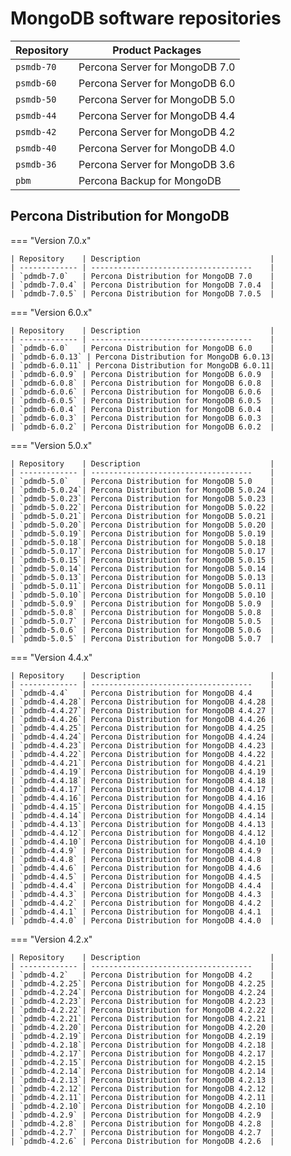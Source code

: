 # MongoDB software repositories

| Repository    | Product Packages                        |
| ------------- | ------------------------------------    |
| `psmdb-70`    | Percona Server for MongoDB 7.0          |
| `psmdb-60`    | Percona Server for MongoDB 6.0          |
| `psmdb-50`    | Percona Server for MongoDB 5.0          |
| `psmdb-44`    | Percona Server for MongoDB 4.4          |
| `psmdb-42`    | Percona Server for MongoDB 4.2          |
| `psmdb-40`    | Percona Server for MongoDB 4.0          |
| `psmdb-36`    | Percona Server for MongoDB 3.6          |
| `pbm`         | Percona Backup for MongoDB              |

## Percona Distribution for MongoDB 

=== "Version 7.0.x"

    | Repository    | Description                             |
    | ------------- | ------------------------------------    |
    | `pdmdb-7.0`   | Percona Distribution for MongoDB 7.0    |
    | `pdmdb-7.0.4` | Percona Distribution for MongoDB 7.0.4  |
    | `pdmdb-7.0.5` | Percona Distribution for MongoDB 7.0.5  |
    

=== "Version 6.0.x"

    | Repository    | Description                             |
    | ------------- | ------------------------------------    |
    | `pdmdb-6.0`   | Percona Distribution for MongoDB 6.0    |
    | `pdmdb-6.0.13` | Percona Distribution for MongoDB 6.0.13|
    | `pdmdb-6.0.11` | Percona Distribution for MongoDB 6.0.11|
    | `pdmdb-6.0.9` | Percona Distribution for MongoDB 6.0.9  |
    | `pdmdb-6.0.8` | Percona Distribution for MongoDB 6.0.8  |
    | `pdmdb-6.0.6` | Percona Distribution for MongoDB 6.0.6  |
    | `pdmdb-6.0.5` | Percona Distribution for MongoDB 6.0.5  |
    | `pdmdb-6.0.4` | Percona Distribution for MongoDB 6.0.4  |
    | `pdmdb-6.0.3` | Percona Distribution for MongoDB 6.0.3  |
    | `pdmdb-6.0.2` | Percona Distribution for MongoDB 6.0.2  |

=== "Version 5.0.x"

    | Repository    | Description                             |
    | ------------- | ------------------------------------    |
    | `pdmdb-5.0`   | Percona Distribution for MongoDB 5.0    |
    | `pdmdb-5.0.24`| Percona Distribution for MongoDB 5.0.24 |
    | `pdmdb-5.0.23`| Percona Distribution for MongoDB 5.0.23 |
    | `pdmdb-5.0.22`| Percona Distribution for MongoDB 5.0.22 |
    | `pdmdb-5.0.21`| Percona Distribution for MongoDB 5.0.21 |
    | `pdmdb-5.0.20`| Percona Distribution for MongoDB 5.0.20 |
    | `pdmdb-5.0.19`| Percona Distribution for MongoDB 5.0.19 |
    | `pdmdb-5.0.18`| Percona Distribution for MongoDB 5.0.18 |
    | `pdmdb-5.0.17`| Percona Distribution for MongoDB 5.0.17 |
    | `pdmdb-5.0.15`| Percona Distribution for MongoDB 5.0.15 |
    | `pdmdb-5.0.14`| Percona Distribution for MongoDB 5.0.14 |
    | `pdmdb-5.0.13`| Percona Distribution for MongoDB 5.0.13 |
    | `pdmdb-5.0.11`| Percona Distribution for MongoDB 5.0.11 |
    | `pdmdb-5.0.10`| Percona Distribution for MongoDB 5.0.10 |
    | `pdmdb-5.0.9` | Percona Distribution for MongoDB 5.0.9  |
    | `pdmdb-5.0.8` | Percona Distribution for MongoDB 5.0.8  |      
    | `pdmdb-5.0.7` | Percona Distribution for MongoDB 5.0.5  |
    | `pdmdb-5.0.6` | Percona Distribution for MongoDB 5.0.6  |
    | `pdmdb-5.0.5` | Percona Distribution for MongoDB 5.0.7  |

=== "Version 4.4.x"

    | Repository    | Description                             |
    | ------------- | ------------------------------------    |
    | `pdmdb-4.4`   | Percona Distribution for MongoDB 4.4    |
    | `pdmdb-4.4.28`| Percona Distribution for MongoDB 4.4.28 |
    | `pdmdb-4.4.27`| Percona Distribution for MongoDB 4.4.27 |
    | `pdmdb-4.4.26`| Percona Distribution for MongoDB 4.4.26 |
    | `pdmdb-4.4.25`| Percona Distribution for MongoDB 4.4.25 |
    | `pdmdb-4.4.24`| Percona Distribution for MongoDB 4.4.24 |
    | `pdmdb-4.4.23`| Percona Distribution for MongoDB 4.4.23 |
    | `pdmdb-4.4.22`| Percona Distribution for MongoDB 4.4.22 |
    | `pdmdb-4.4.21`| Percona Distribution for MongoDB 4.4.21 |
    | `pdmdb-4.4.19`| Percona Distribution for MongoDB 4.4.19 |
    | `pdmdb-4.4.18`| Percona Distribution for MongoDB 4.4.18 |
    | `pdmdb-4.4.17`| Percona Distribution for MongoDB 4.4.17 |
    | `pdmdb-4.4.16`| Percona Distribution for MongoDB 4.4.16 |
    | `pdmdb-4.4.15`| Percona Distribution for MongoDB 4.4.15 |
    | `pdmdb-4.4.14`| Percona Distribution for MongoDB 4.4.14 |
    | `pdmdb-4.4.13`| Percona Distribution for MongoDB 4.4.13 |
    | `pdmdb-4.4.12`| Percona Distribution for MongoDB 4.4.12 |
    | `pdmdb-4.4.10`| Percona Distribution for MongoDB 4.4.10 |
    | `pdmdb-4.4.9` | Percona Distribution for MongoDB 4.4.9  |
    | `pdmdb-4.4.8` | Percona Distribution for MongoDB 4.4.8  |
    | `pdmdb-4.4.6` | Percona Distribution for MongoDB 4.4.6  |
    | `pdmdb-4.4.5` | Percona Distribution for MongoDB 4.4.5  |
    | `pdmdb-4.4.4` | Percona Distribution for MongoDB 4.4.4  |
    | `pdmdb-4.4.3` | Percona Distribution for MongoDB 4.4.3  |
    | `pdmdb-4.4.2` | Percona Distribution for MongoDB 4.4.2  |
    | `pdmdb-4.4.1` | Percona Distribution for MongoDB 4.4.1  |
    | `pdmdb-4.4.0` | Percona Distribution for MongoDB 4.4.0  |
        
=== "Version 4.2.x"

    | Repository    | Description                             |
    | ------------- | ------------------------------------    |
    | `pdmdb-4.2`   | Percona Distribution for MongoDB 4.2    |
    | `pdmdb-4.2.25`| Percona Distribution for MongoDB 4.2.25 |
    | `pdmdb-4.2.24`| Percona Distribution for MongoDB 4.2.24 |
    | `pdmdb-4.2.23`| Percona Distribution for MongoDB 4.2.23 |
    | `pdmdb-4.2.22`| Percona Distribution for MongoDB 4.2.22 |
    | `pdmdb-4.2.21`| Percona Distribution for MongoDB 4.2.21 |
    | `pdmdb-4.2.20`| Percona Distribution for MongoDB 4.2.20 |
    | `pdmdb-4.2.19`| Percona Distribution for MongoDB 4.2.19 |
    | `pdmdb-4.2.18`| Percona Distribution for MongoDB 4.2.18 |
    | `pdmdb-4.2.17`| Percona Distribution for MongoDB 4.2.17 |
    | `pdmdb-4.2.15`| Percona Distribution for MongoDB 4.2.15 |
    | `pdmdb-4.2.14`| Percona Distribution for MongoDB 4.2.14 |
    | `pdmdb-4.2.13`| Percona Distribution for MongoDB 4.2.13 |
    | `pdmdb-4.2.12`| Percona Distribution for MongoDB 4.2.12 |
    | `pdmdb-4.2.11`| Percona Distribution for MongoDB 4.2.11 |
    | `pdmdb-4.2.10`| Percona Distribution for MongoDB 4.2.10 |
    | `pdmdb-4.2.9` | Percona Distribution for MongoDB 4.2.9  |
    | `pdmdb-4.2.8` | Percona Distribution for MongoDB 4.2.8  |
    | `pdmdb-4.2.7` | Percona Distribution for MongoDB 4.2.7  |
    | `pdmdb-4.2.6` | Percona Distribution for MongoDB 4.2.6  |
